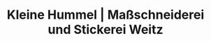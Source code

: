 ---
title: "Kleine Hummel | Maßschneiderei und Stickerei Weitz"
url: /leipzig/kleine-hummel-massschneiderei-und-stickerei-weitz/
shop: Schneiderei
---